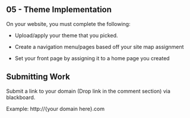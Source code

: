 ## 05 - Theme Implementation 
On your website, you must complete the following:

- Upload/apply your theme that you picked.

- Create a navigation menu/pages based off your site map assignment

- Set your front page by assigning it to a home page you created

## Submitting Work
Submit a link to your domain (Drop link in the comment section) via blackboard.

Example: http://{your domain here}.com